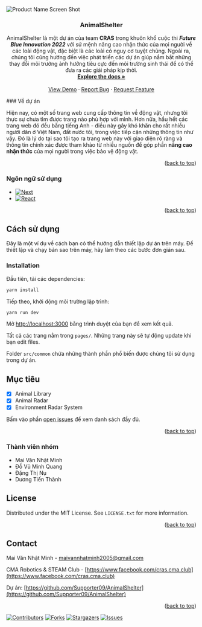 <!-- Improved compatibility of back to top link: See: https://github.com/othneildrew/Best-README-Template/pull/73 -->
<a name="readme-top"></a>
<!--
*** Thanks for checking out the Best-README-Template. If you have a suggestion
*** that would make this better, please fork the repo and create a pull request
*** or simply open an issue with the tag "enhancement".
*** Don't forget to give the project a star!
*** Thanks again! Now go create something AMAZING! :D
-->

<!-- PROJECT LOGO -->
![Product Name Screen Shot](./animalshelter.png)
<br />
<div align="center">


<h3 align="center">AnimalShelter</h3>

  <p align="center">
    AnimalShelter là một dự án của team <b>CRAS</b> trong khuôn khổ cuộc thi <i><b>Future Blue Innovation 2022</b></i> với sứ mệnh nâng cao nhận thức của mọi người về các loài động vật, đặc biệt là các loài có nguy cơ tuyệt chủng. Ngoài ra, chúng tôi cũng hướng đến việc phát triển các dự án giúp nắm bắt những thay đổi môi trường ảnh hưởng tiêu cực đến môi trường sinh thái để có thể đưa ra các giải pháp kịp thời.
    <br />
    <a href="https://github.com/Supporter09/AnimalShelter"><strong>Explore the docs »</strong></a>
    <br />
    <br />
    <a href="https://www.animalshelter.tech/">View Demo</a>
    ·
    <a href="https://github.com/Supporter09/AnimalShelter/issues">Report Bug</a>
    ·
    <a href="https://github.com/Supporter09/AnimalShelter/issues">Request Feature</a>
  </p>
</div>
<!-- ABOUT THE PROJECT -->
### Về dự án

Hiện nay, có một số trang web cung cấp thông tin về động vật, nhưng tôi thực sự chưa tìm được trang nào phù hợp với mình. Hơn nữa, hầu hết các trang web đó đều bằng tiếng Anh - điều này gây khó khăn cho rất nhiều người dân ở Việt Nam, đất nước tôi, trong việc tiếp cận những thông tin như vậy. Đó là lý do tại sao tôi tạo ra trang web này với giao diện rõ ràng và thông tin chính xác được tham khảo từ nhiều nguồn để góp phần **nâng cao nhận thức** của mọi người trong việc bảo vệ động vật.

<p align="right">(<a href="#readme-top">back to top</a>)</p>



### Ngôn ngữ sử dụng

* [![Next][Next.js]][Next-url]
* [![React][React.js]][React-url]
<!-- * [![Angular][Angular.io]][Angular-url] -->
<!-- * [![Svelte][Svelte.dev]][Svelte-url]
* [![Laravel][Laravel.com]][Laravel-url]
* [![Bootstrap][Bootstrap.com]][Bootstrap-url]
* [![JQuery][JQuery.com]][JQuery-url] -->

<p align="right">(<a href="#readme-top">back to top</a>)</p>



<!-- GETTING STARTED -->
## Cách sử dụng

Đây là một ví dụ về cách bạn có thể hướng dẫn thiết lập dự án trên máy.
Để thiết lập và chạy bản sao trên máy, hãy làm theo các bước đơn giản sau.

### Installation

Đầu tiên, tải các dependencies:

```bash
yarn install
```

Tiếp theo, khởi động môi trường lập trình:
```bash
yarn run dev
```

Mở [http://localhost:3000](http://localhost:3000) bằng trình duyệt của bạn để xem kết quả.

Tất cả các trang nằm trong `pages/`. Những trang này sẽ tự động update khi bạn edit files.

Folder `src/common` chứa những thành phần phổ biến được chúng tôi sử dụng trong dự án.


<!-- ROADMAP -->
## Mục tiêu
- [x] Animal Library
- [x] Animal Radar
- [x] Environment Radar System

Bấm vào phần [open issues](https://github.com/Supporter09/AnimalShelter/issues) để xem danh sách đầy đủ.

<p align="right">(<a href="#readme-top">back to top</a>)</p>

<!-- Thành viên -->
### Thành viên nhóm
<ul>
<li>Mai Văn Nhật Minh</li>
<li>Đỗ Vũ Minh Quang</li>
<li>Đặng Thị Nụ</li>
<li>Dương Tiến Thành</li>
</ul>

<!-- LICENSE -->
## License

Distributed under the MIT License. See `LICENSE.txt` for more information.

<p align="right">(<a href="#readme-top">back to top</a>)</p>



<!-- CONTACT -->
## Contact

Mai Văn Nhật Minh - maivannhatminh2005@gmail.com

CMA Robotics & STEAM Club - [https://www.facebook.com/cras.cma.club](https://www.facebook.com/cras.cma.club)

Dự án: [https://github.com/Supporter09/AnimalShelter](https://github.com/Supporter09/AnimalShelter)

<p align="right">(<a href="#readme-top">back to top</a>)</p>

<!-- PROJECT SHIELDS -->
<!--
*** I'm using markdown "reference style" links for readability.
*** Reference links are enclosed in brackets [ ] instead of parentheses ( ).
*** See the bottom of this document for the declaration of the reference variables
*** for contributors-url, forks-url, etc. This is an optional, concise syntax you may use.
*** https://www.markdownguide.org/basic-syntax/#reference-style-links
-->
[![Contributors][contributors-shield]][contributors-url]
[![Forks][forks-shield]][forks-url]
[![Stargazers][stars-shield]][stars-url]
[![Issues][issues-shield]][issues-url]

<!-- ACKNOWLEDGMENTS -->
<!-- ## Acknowledgments

* []()
* []()
* []()

<p align="right">(<a href="#readme-top">back to top</a>)</p>
 -->


<!-- MARKDOWN LINKS & IMAGES -->
<!-- https://www.markdownguide.org/basic-syntax/#reference-style-links -->
[contributors-shield]: https://img.shields.io/github/contributors/Supporter09/AnimalShelter.svg?style=for-the-badge
[contributors-url]: https://github.com/Supporter09/AnimalShelter/graphs/contributors
[forks-shield]: https://img.shields.io/github/forks/Supporter09/AnimalShelter.svg?style=for-the-badge
[forks-url]: https://github.com/Supporter09/AnimalShelter/network/members
[stars-shield]: https://img.shields.io/github/stars/Supporter09/AnimalShelter.svg?style=for-the-badge
[stars-url]: https://github.com/Supporter09/AnimalShelter/stargazers
[issues-shield]: https://img.shields.io/github/issues/Supporter09/AnimalShelter.svg?style=for-the-badge
[issues-url]: https://github.com/Supporter09/AnimalShelter/issues
[license-shield]: https://img.shields.io/github/license/Supporter09/AnimalShelter.svg?style=for-the-badge
[license-url]: https://github.com/Supporter09/AnimalShelter/blob/master/LICENSE.txt
[linkedin-shield]: https://img.shields.io/badge/-LinkedIn-black.svg?style=for-the-badge&logo=linkedin&colorB=555
[linkedin-url]: https://linkedin.com/in/charlie1807
[product-screenshot]: https://lh3.googleusercontent.com/b_OqTPqK35crTnBUm2tdDUpOdyToXOCa_g69HyMU4gq4RZgdYxBiQTvGQbSRJFiMIICv4xhwkMQak0tD69SWsKbGk7tkiu001IP_3hjmYfn3jlTnFFPdnAQOcYBE2yweaic6US_u648sB289TqWOa6mymNLlzuGyulfFcn9kVLenxlexmhj-HDo1IbDU8di_4gc1ZN9b5WDOeLqWZ6uHXvaLUv0Vt3dMJLdaf4IYlXR5o8tzxmRL6ETk-ROKPDhPym33elEGvYJdniZwz0XFAz1XyiJwl5XTZ-HhUrpuc0Au1PTIROlDR3yhsdypkr5HNuzNWmMtPblX7balaJWRw1Nv_Jbzbced4K2jJAXqp9PAzK13RDVQK-6LpQrosCBUx1a_cOX9BLCgJ9GAZPfWcyV4iGIsgZpqFy9YtH9WVd10LruCdxUcAp5zEndBK9vl9y1pwP7fdJ30PRABf75lUzwN4pvOIbNTT2fn65EMqpIK_A1vbOpF0OmYo1KvNqCfhwREF3LNrI7D3QBjTqSOrpKtR-VAkm0SYeDTR2n48kt2RNIOCwmyjKnutMQnhMtPkihLACn5iY4Y2ViJbpQ9_d-V0dj84neRwrmSFprFzNA7o2UUwNmCd2J8lahgBHtpqRM9vyKJqlQQLBmdgxcyjG4hSBTR6ItKVsDaZ1n0u-AVxX4REnijIemN0K431iAvnmK-bnJUpLc_evP5ul_HIuqGrmtbF81UZd4jm9W57L487YbqQnj_RC58Hych5Dayy5CsBlHfk8rBhLtE30Zii9gsqhvNi1GMUBJEeW2fQn3Qghqb_-nMSWBCNMHTw7HvIpAS0Q=w1900-h833-no?authuser=1
[Next.js]: https://img.shields.io/badge/next.js-000000?style=for-the-badge&logo=nextdotjs&logoColor=white
[Next-url]: https://nextjs.org/
[React.js]: https://img.shields.io/badge/React-20232A?style=for-the-badge&logo=react&logoColor=61DAFB
[React-url]: https://reactjs.org/
[Vue.js]: https://img.shields.io/badge/Vue.js-35495E?style=for-the-badge&logo=vuedotjs&logoColor=4FC08D
[Vue-url]: https://vuejs.org/
[Angular.io]: https://img.shields.io/badge/Angular-DD0031?style=for-the-badge&logo=angular&logoColor=white
[Angular-url]: https://angular.io/
[Svelte.dev]: https://img.shields.io/badge/Svelte-4A4A55?style=for-the-badge&logo=svelte&logoColor=FF3E00
[Svelte-url]: https://svelte.dev/
[Laravel.com]: https://img.shields.io/badge/Laravel-FF2D20?style=for-the-badge&logo=laravel&logoColor=white
[Laravel-url]: https://laravel.com
[Bootstrap.com]: https://img.shields.io/badge/Bootstrap-563D7C?style=for-the-badge&logo=bootstrap&logoColor=white
[Bootstrap-url]: https://getbootstrap.com
[JQuery.com]: https://img.shields.io/badge/jQuery-0769AD?style=for-the-badge&logo=jquery&logoColor=white
[JQuery-url]: https://jquery.com 
